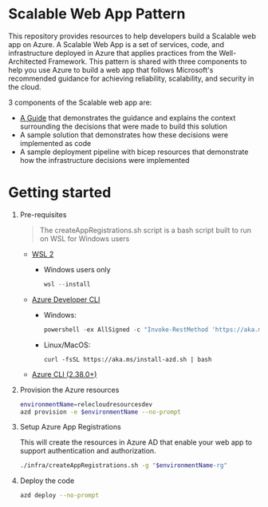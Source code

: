 # Scalable Web App Pattern

This repository provides resources to help developers build a Scalable web app on Azure. A Scalable Web App is a set of services, code, and infrastructure deployed in Azure that applies practices from the Well-Architected Framework. This pattern is shared with three components to help you use Azure to build a web app that follows Microsoft's recommended guidance for achieving reliability, scalability, and security in the cloud.

3 components of the Scalable web app are:
* [A Guide](https://docs.microsoft.com/dotnet/api/system.notimplementedexception) that demonstrates the guidance and explains the context surrounding the decisions that were made to build this solution
* A sample solution that demonstrates how these decisions were implemented as code
* A sample deployment pipeline with bicep resources that demonstrate how the infrastructure decisions were implemented

# Getting started

1. Pre-requisites

    > The createAppRegistrations.sh script is a bash script built to run on WSL for Windows users


    - [WSL 2](https://docs.microsoft.com/windows/wsl/install)
        - Windows users only
            ```powershell
            wsl --install
            ```

    - [Azure Developer CLI](https://aka.ms/azure-dev/install)
        - Windows:
            ```powershell
            powershell -ex AllSigned -c "Invoke-RestMethod 'https://aka.ms/install-azd.ps1' | Invoke-Expression"
            ```
        - Linux/MacOS:
            ```
            curl -fsSL https://aka.ms/install-azd.sh | bash
            ```
    - [Azure CLI (2.38.0+)](https://docs.microsoft.com/cli/azure/install-azure-cli)
    

2. Provision the Azure resources
    ```sh
    environmentName=relecloudresourcesdev
    azd provision -e $environmentName --no-prompt
    ```

3. Setup Azure App Registrations

    This will create the resources in Azure AD that enable your web app to support authentication and authorization.

    ```sh
    ./infra/createAppRegistrations.sh -g "$environmentName-rg"
    ```

4. Deploy the code
    
    ```sh
    azd deploy --no-prompt
    ```
